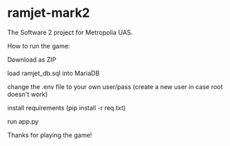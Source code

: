 # ramjet-mark2
The Software 2 project for Metropolia UAS.

How to run the game:

Download as ZIP

load ramjet_db.sql into MariaDB

change the .env file to your own user/pass (create a new user in case root doesn't work)

install requirements (pip install -r req.txt)

run app.py

Thanks for playing the game!
